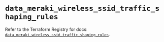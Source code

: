 # `data_meraki_wireless_ssid_traffic_shaping_rules`

Refer to the Terraform Registry for docs: [`data_meraki_wireless_ssid_traffic_shaping_rules`](https://registry.terraform.io/providers/ciscodevnet/meraki/1.7.1/docs/data-sources/wireless_ssid_traffic_shaping_rules).
